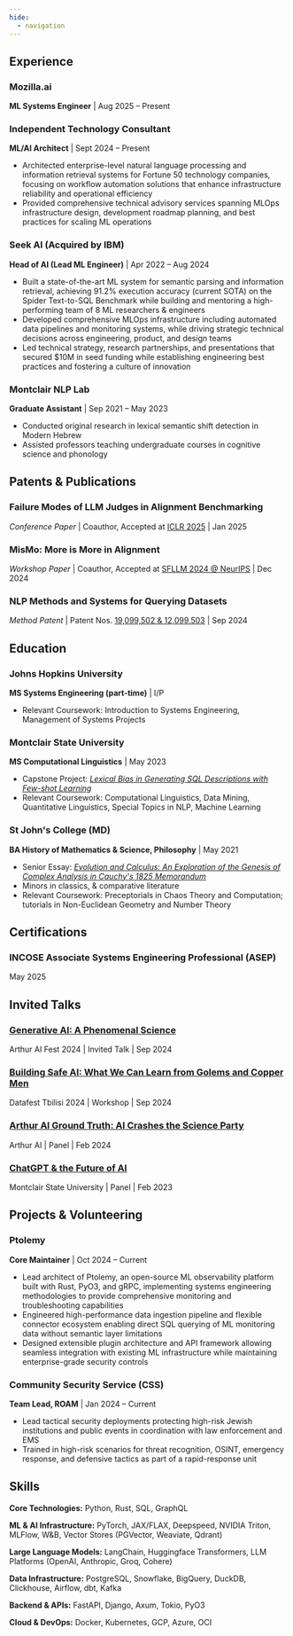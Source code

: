 ```yaml
---
hide:
  - navigation
---
```


## Experience

### Mozilla.ai
**ML Systems Engineer** | Aug 2025 – Present

### Independent Technology Consultant
**ML/AI Architect** | Sept 2024 – Present

* Architected enterprise-level natural language processing and information retrieval systems for Fortune 50 technology companies, focusing on workflow automation solutions that enhance infrastructure reliability and operational efficiency
* Provided comprehensive technical advisory services spanning MLOps infrastructure design, development roadmap planning, and best practices for scaling ML operations

### Seek AI (Acquired by IBM)
**Head of AI (Lead ML Engineer)** | Apr 2022 – Aug 2024

* Built a state-of-the-art ML system for semantic parsing and information retrieval, achieving 91.2% execution accuracy (current SOTA) on the Spider Text-to-SQL Benchmark while building and mentoring a high-performing team of 8 ML researchers & engineers
* Developed comprehensive MLOps infrastructure including automated data pipelines and monitoring systems, while driving strategic technical decisions across engineering, product, and design teams
* Led technical strategy, research partnerships, and presentations that secured $10M in seed funding while establishing engineering best practices and fostering a culture of innovation

### Montclair NLP Lab
**Graduate Assistant** | Sep 2021 – May 2023

* Conducted original research in lexical semantic shift detection in Modern Hebrew
* Assisted professors teaching undergraduate courses in cognitive science and phonology

## Patents & Publications

### Failure Modes of LLM Judges in Alignment Benchmarking
*Conference Paper* | Coauthor, Accepted at [ICLR 2025](https://arxiv.org/pdf/2409.15268) | Jan 2025

### MisMo: More is More in Alignment
*Workshop Paper* | Coauthor, Accepted at [SFLLM 2024 @ NeurIPS](https://neurips.cc/virtual/2024/105603) | Dec 2024

### NLP Methods and Systems for Querying Datasets
*Method Patent* | Patent Nos. [19,099,502 & 12,099,503](https://patents.google.com/patent/US20240211475A1) | Sep 2024

## Education

### Johns Hopkins University
**MS Systems Engineering (part-time)** | I/P

* Relevant Coursework: Introduction to Systems Engineering, Management of Systems Projects

### Montclair State University
**MS Computational Linguistics** | May 2023

* Capstone Project: [*Lexical Bias in Generating SQL Descriptions with Few-shot Learning*](https://drive.google.com/file/d/1nfg4FjzVica0roB1jGd4MlBhBP_mP_ru/view?usp=sharing)
* Relevant Coursework: Computational Linguistics, Data Mining, Quantitative Linguistics, Special Topics in NLP, Machine Learning

### St John's College (MD)
**BA History of Mathematics & Science, Philosophy** | May 2021

* Senior Essay: [*Evolution and Calculus: An Exploration of the Genesis of Complex Analysis in Cauchy's 1825 Memorandum*](https://drive.google.com/file/d/1XHjfkWbIhlaJOp99vzyA0_k70OUb_Pwz/view?usp=sharing)
* Minors in classics, & comparative literature
* Relevant Coursework: Preceptorials in Chaos Theory and Computation; tutorials in Non-Euclidean Geometry and Number Theory

## Certifications

### INCOSE Associate Systems Engineering Professional (ASEP)
May 2025

## Invited Talks

### [Generative AI: A Phenomenal Science](https://youtu.be/UAqu14GgPcc?si=HRuvcd8zZ6gHD5xu)
Arthur AI Fest 2024 | Invited Talk | Sep 2024

### [Building Safe AI: What We Can Learn from Golems and Copper Men](https://www.datafest.ge/)
Datafest Tbilisi 2024 | Workshop | Sep 2024

### [Arthur AI Ground Truth: AI Crashes the Science Party](https://youtu.be/MJJlYJ7Vb1Y?si=l_RVsROqBXj--90T)
Arthur AI | Panel | Feb 2024

### [ChatGPT & the Future of AI](https://www.montclair.edu/faculty-excellence/2023/01/27/chatgpt-and-the-future-of-ai-perspectives-from-computer-science-computational-linguistics-industry-and-writing-studies/)
Montclair State University | Panel | Feb 2023

## Projects & Volunteering

### Ptolemy
**Core Maintainer** | Oct 2024 – Current

* Lead architect of Ptolemy, an open-source ML observability platform built with Rust, PyO3, and gRPC, implementing systems engineering methodologies to provide comprehensive monitoring and troubleshooting capabilities
* Engineered high-performance data ingestion pipeline and flexible connector ecosystem enabling direct SQL querying of ML monitoring data without semantic layer limitations
* Designed extensible plugin architecture and API framework allowing seamless integration with existing ML infrastructure while maintaining enterprise-grade security controls

### Community Security Service (CSS)
**Team Lead, ROAM** | Jan 2024 – Current

* Lead tactical security deployments protecting high-risk Jewish institutions and public events in coordination with law enforcement and EMS
* Trained in high-risk scenarios for threat recognition, OSINT, emergency response, and defensive tactics as part of a rapid-response unit

## Skills

**Core Technologies:** Python, Rust, SQL, GraphQL

**ML & AI Infrastructure:** PyTorch, JAX/FLAX, Deepspeed, NVIDIA Triton, MLFlow, W&B, Vector Stores (PGVector, Weaviate, Qdrant)

**Large Language Models:** LangChain, Huggingface Transformers, LLM Platforms (OpenAI, Anthropic, Groq, Cohere)

**Data Infrastructure:** PostgreSQL, Snowflake, BigQuery, DuckDB, Clickhouse, Airflow, dbt, Kafka

**Backend & APIs:** FastAPI, Django, Axum, Tokio, PyO3

**Cloud & DevOps:** Docker, Kubernetes, GCP, Azure, OCI
